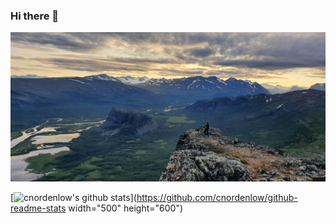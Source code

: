 ### Hi there 👋

<img src="https://github.com/cnordenlow/cnordenlow/blob/main/sarek2.jpg">


[![cnordenlow's github stats](https://github-readme-stats.vercel.app/api?username=cnordenlow)](https://github.com/cnordenlow/github-readme-stats width="500" height="600")



<!--
**cnordenlow/cnordenlow** is a ✨ _special_ ✨ repository because its `README.md` (this file) appears on your GitHub profile.

Here are some ideas to get you started:

- 🔭 I’m currently working on ...
- 🌱 I’m currently learning ...
- 👯 I’m looking to collaborate on ...
- 🤔 I’m looking for help with ...
- 💬 Ask me about ...
- 📫 How to reach me: ...
- 😄 Pronouns: ...
- ⚡ Fun fact: ...
https://github.com/cnordenlow/cnordenlow/blob/main/sarek.jpg

[![Top Langs](https://github-readme-stats.vercel.app/api/top-langs/?username=cnordenlow)](https://github.com/cnordenlow/github-readme-stats)

-->


